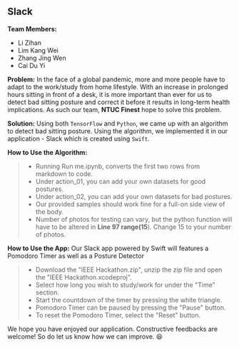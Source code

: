 ## Slack

**Team Members:**
- Li Zihan
- Lim Kang Wei
- Zhang Jing Wen
- Cai Du Yi

**Problem:** 
In the face of a global pandemic, more and more people have to adapt to the work/study from home lifestyle. With an increase in prolonged hours sitting in front of a desk, it is more important than ever for us to detect bad sitting posture and correct it before it results in long-term health implications. As such our team, **NTUC Finest** hope to solve this problem.

**Solution:** 
Using both `TensorFlow` and `Python`, we came up with an algorithm to detect bad sitting posture. Using the algorithm, we implemented it in our application - Slack which is created using `Swift`.

**How to Use the Algorithm:** 
> - Running Run me.ipynb, converts the first two rows from markdown to code.
> - Under action_01, you can add your own datasets for good postures.
> - Under action_02, you can add your own datasets for bad postures.
> - Our provided samples should work fine for a full-on side view of the body.
> - Number of photos for testing can vary, but the python function will have to be altered in **Line 97 range(15**). Change 15 to your number of photos.

**How to Use the App:**
Our Slack app powered by Swift will features a Pomodoro Timer as well as a Posture Detector
> - Download the "IEEE Hackathon.zip", unzip the zip file and open the "IEEE Hackathon.xcodeproj".
> - Select how long you wish to study/work for under the "Time" section.
> - Start the countdown of the timer by pressing the white triangle.
> - Pomodoro Timer can be paused by pressing the "Pause" button.
> - To reset the Pomodoro Timer, select the "Reset" button.

We hope you have enjoyed our application. Constructive feedbacks are welcome! So do let us know how we can improve. 😆
